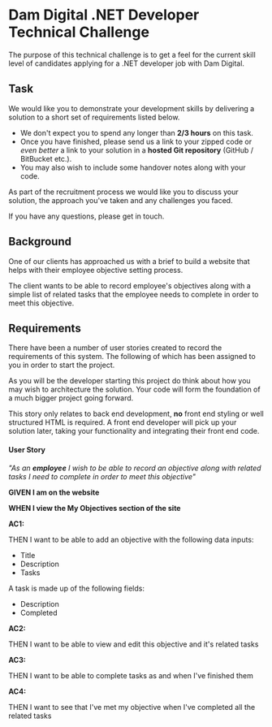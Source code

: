 # Dam Digital .NET Developer Technical Challenge

The purpose of this technical challenge is to get a feel for the current skill level of candidates applying for a .NET developer job with Dam Digital.

## Task
We would like you to demonstrate your development skills by delivering a solution to a short set of requirements listed below.

* We don't expect you to spend any longer than **2/3 hours** on this task. 
* Once you have finished, please send us a link to your zipped code or *even better* a link to your solution in a **hosted Git repository** (GitHub / BitBucket etc.).
* You may also wish to include some handover notes along with your code.

As part of the recruitment process we would like you to discuss your solution, the approach you've taken and any challenges you faced.

If you have any questions, please get in touch.

## Background
One of our clients has approached us with a brief to build a website that helps with their employee objective setting process.

The client wants to be able to record employee's objectives along with a simple list of related tasks that the employee needs to complete in order to meet this objective.

## Requirements
There have been a number of user stories created to record the requirements of this system. The following of which has been assigned to you in order to start the project.

As you will be the developer starting this project do think about how you may wish to architecture the solution. Your code will form the foundation of a much bigger project going forward. 

This story only relates to back end development, **no** front end styling or well structured HTML is required. A front end developer will pick up your solution later, taking your functionality and integrating their front end code.

#### User Story

_"As an **employee** I wish to be able to record an objective along with related tasks I need to complete in order to meet this objective"_

**GIVEN I am on the website**
 
**WHEN I view the My Objectives section of the site**

**AC1:**

THEN I want to be able to add an objective with the following data inputs:

* Title
* Description
* Tasks

A task is made up of the following fields:

* Description
* Completed

**AC2:**

THEN I want to be able to view and edit this objective and it's related tasks

**AC3:**

THEN I want to be able to complete tasks as and when I've finished them

**AC4:**

THEN I want to see that I've met my objective when I've completed all the related tasks
